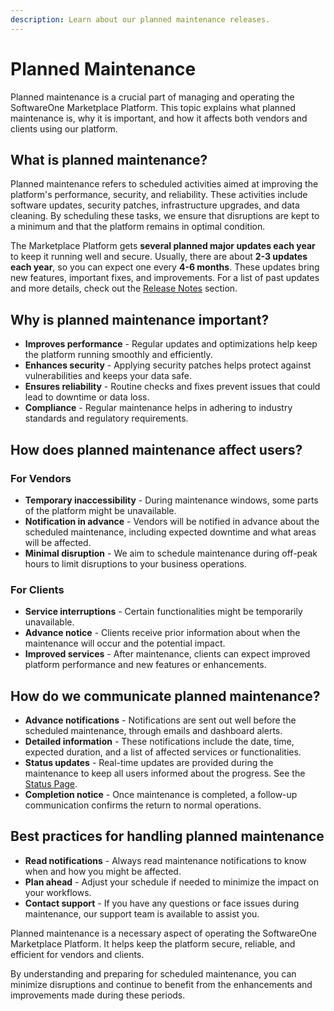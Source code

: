 ```yaml
---
description: Learn about our planned maintenance releases.
---
```


# Planned Maintenance

Planned maintenance is a crucial part of managing and operating the SoftwareOne Marketplace Platform. This topic explains what planned maintenance is, why it is important, and how it affects both vendors and clients using our platform.

## **What is planned maintenance?**

Planned maintenance refers to scheduled activities aimed at improving the platform's performance, security, and reliability. These activities include software updates, security patches, infrastructure upgrades, and data cleaning. By scheduling these tasks, we ensure that disruptions are kept to a minimum and that the platform remains in optimal condition.

The Marketplace Platform gets **several planned major updates each year** to keep it running well and secure. Usually, there are about **2-3 updates each year**, so you can expect one every **4-6 months**. These updates bring new features, important fixes, and improvements. For a list of past updates and more details, check out the [Release Notes](release-notes/) section.

## **Why is planned maintenance important?**

* **Improves performance** - Regular updates and optimizations help keep the platform running smoothly and efficiently.
* **Enhances security** - Applying security patches helps protect against vulnerabilities and keeps your data safe.
* **Ensures reliability** - Routine checks and fixes prevent issues that could lead to downtime or data loss.
* **Compliance** - Regular maintenance helps in adhering to industry standards and regulatory requirements.

## **How does planned maintenance affect users?**

### **For Vendors**

* **Temporary inaccessibility** - During maintenance windows, some parts of the platform might be unavailable.
* **Notification in advance** - Vendors will be notified in advance about the scheduled maintenance, including expected downtime and what areas will be affected.
* **Minimal disruption** - We aim to schedule maintenance during off-peak hours to limit disruptions to your business operations.

### **For Clients**

* **Service interruptions** - Certain functionalities might be temporarily unavailable.
* **Advance notice** - Clients receive prior information about when the maintenance will occur and the potential impact.
* **Improved services** - After maintenance, clients can expect improved platform performance and new features or enhancements.

## **How do we communicate planned maintenance?**

* **Advance notifications** - Notifications are sent out well before the scheduled maintenance, through emails and dashboard alerts.
* **Detailed information** - These notifications include the date, time, expected duration, and a list of affected services or functionalities.
* **Status updates** - Real-time updates are provided during the maintenance to keep all users informed about the progress. See the [Status Page](https://status.platform.softwareone.com).
* **Completion notice** - Once maintenance is completed, a follow-up communication confirms the return to normal operations.

## **Best practices for handling planned maintenance**

* **Read notifications** - Always read maintenance notifications to know when and how you might be affected.
* **Plan ahead** - Adjust your schedule if needed to minimize the impact on your workflows.
* **Contact support** - If you have any questions or face issues during maintenance, our support team is available to assist you.

Planned maintenance is a necessary aspect of operating the SoftwareOne Marketplace Platform. It helps keep the platform secure, reliable, and efficient for vendors and clients.&#x20;

By understanding and preparing for scheduled maintenance, you can minimize disruptions and continue to benefit from the enhancements and improvements made during these periods.
